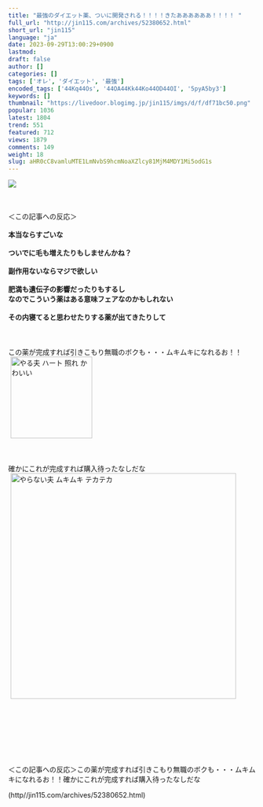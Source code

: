 ```yaml
---
title: "最強のダイエット薬、ついに開発される！！！！きたああああああ！！！！ "
full_url: "http://jin115.com/archives/52380652.html"
short_url: "jin115"
language: "ja"
date: 2023-09-29T13:00:29+0900
lastmod: 
draft: false
author: []
categories: []
tags: ['オレ', 'ダイエット', '最強']
encoded_tags: ['44Kq44Os', '44OA44Kk44Ko44OD44OI', '5pyA5by3']
keywords: []
thumbnail: "https://livedoor.blogimg.jp/jin115/imgs/d/f/df71bc50.png"
popular: 1036
latest: 1804
trend: 551
featured: 712
views: 1879
comments: 149
weight: 18
slug: aHR0cC8vamluMTE1LmNvbS9hcmNoaXZlcy81MjM4MDY1Mi5odG1s
---
```


![](https://livedoor.blogimg.jp/jin115/imgs/d/f/df71bc50.png)

<div><a name='more'></a> <br> <br> ＜この記事への反応＞<br> <br> <b>本当ならすごいな</b><br> <br> <b>ついでに毛も増えたりもしませんかね？</b><br> <br> <b>副作用ないならマジで欲しい</b><br> <br> <b>肥満も遺伝子の影響だったりもするし<br> なのでこういう薬はある意味フェアなのかもしれない</b><br> <br> <b>その内寝てると思わせたりする薬が出てきたりして</b><br> <br> <br> <br> この薬が完成すれば引きこもり無職のボクも・・・ムキムキになれるお！！<br> <img src='https//livedoor.blogimg.jp/jin115/imgs/5/f/5f4f9e6b.gif' alt='やる夫 ハート 照れ かわいい' width='166' border='0' hspace='5' class='pict'><br> <br> <br> <br> 確かにこれが完成すれば購入待ったなしだな<br> <img src='https//livedoor.blogimg.jp/jin115/imgs/b/a/ba19eeb8.gif' alt='やらない夫 ムキムキ テカテカ' width='459' border='0' hspace='5' class='pict'><br> <br> <br> <br> <br> <br> <br> <br> <p>＜この記事への反応＞この薬が完成すれば引きこもり無職のボクも・・・ムキムキになれるお！！確かにこれが完成すれば購入待ったなしだな</p></div>

(http//jin115.com/archives/52380652.html)

